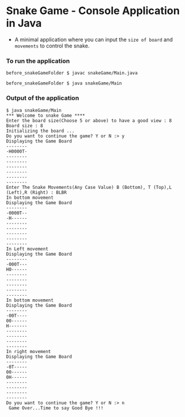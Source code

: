 # Snake Game - Console Application in Java 

+ A minimal application where you can input the `size of board` and `movements` to control the snake.

### To run the application 

```
before_snakeGameFolder $ javac snakeGame/Main.java

before_snakeGameFolder $ java snakeGame/Main
```

### Output of the application
```
$ java snakeGame/Main
*** Welcome to snake Game **** 
Enter the board size(Choose 5 or above) to have a good view : 8
Board size : 8
Initializing the board ...
Do you want to continue the game? Y or N :> y
Displaying the Game Board
--------
-H0000T-
--------
--------
--------
--------
--------
--------
Enter The Snake Movements(Any Case Value) B (Bottom), T (Top),L (Left),R (Right) : BLBR
In bottom movement
Displaying the Game Board
--------
-0000T--
-H------
--------
--------
--------
--------
--------
In Left movement
Displaying the Game Board
--------
-000T---
H0------
--------
--------
--------
--------
--------
In bottom movement
Displaying the Game Board
--------
-00T----
00------
H-------
--------
--------
--------
--------
In right movement
Displaying the Game Board
--------
-0T-----
00------
0H------
--------
--------
--------
--------
Do you want to continue the game? Y or N :> n
 Game Over...Time to say Good Bye !!!
```
